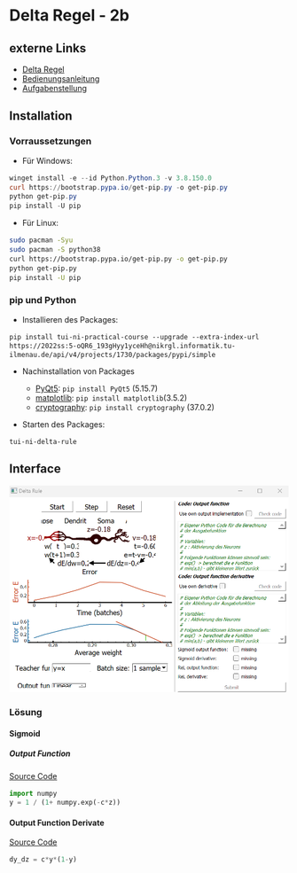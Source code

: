 # Delta Regel - 2b

## externe Links
-  [Delta Regel](https://www.tu-ilmenau.de/universitaet/fakultaeten/fakultaet-informatik-und-automatisierung/profil/institute-und-fachgebiete/institut-fuer-technische-informatik-und-ingenieurinformatik/fachgebiet-neuroinformatik-und-kognitive-robotik/lehre/lehrveranstaltungen/delta-regel-1)
-  [Bedienungsanleitung](https://www.tu-ilmenau.de/universitaet/fakultaeten/fakultaet-informatik-und-automatisierung/profil/institute-und-fachgebiete/institut-fuer-technische-informatik-und-ingenieurinformatik/fachgebiet-neuroinformatik-und-kognitive-robotik/lehre/lehrveranstaltungen/delta-regel-1-1)
-  [Aufgabenstellung](https://www.tu-ilmenau.de/universitaet/fakultaeten/fakultaet-informatik-und-automatisierung/profil/institute-und-fachgebiete/institut-fuer-technische-informatik-und-ingenieurinformatik/fachgebiet-neuroinformatik-und-kognitive-robotik/lehre/lehrveranstaltungen/delta-regel-1-1-1)

## Installation
### Vorraussetzungen
- Für Windows: 
```PowerShell
winget install -e --id Python.Python.3 -v 3.8.150.0
curl https://bootstrap.pypa.io/get-pip.py -o get-pip.py
python get-pip.py
pip install -U pip
```
- Für Linux: 
```bash
sudo pacman -Syu
sudo pacman -S python38
curl https://bootstrap.pypa.io/get-pip.py -o get-pip.py
python get-pip.py
pip install -U pip
```
### pip und Python
- Installieren des Packages:
 ```shell
 pip install tui-ni-practical-course --upgrade --extra-index-url https://2022ss:5-oQR6_193gHyy1yceHh@nikrgl.informatik.tu-ilmenau.de/api/v4/projects/1730/packages/pypi/simple
 ```
- Nachinstallation von Packages
    - [PyQt5](https://pypi.org/project/PyQt5/): ``pip install PyQt5`` (5.15.7)
    - [matplotlib](https://pypi.org/project/matplotlib/): ``pip install matplotlib``(3.5.2)
    - [cryptography](https://pypi.org/project/cryptography/): ``pip install cryptography`` (37.0.2)

- Starten des Packages:
 ```shell
tui-ni-delta-rule
 ```

## Interface
![](/Neuroinformatik/Praktikum/2b_Delta-Regel/praktikum.png)

### Lösung
#### Sigmoid 
##### Output Function
[Source Code](/Neuroinformatik/Praktikum/2b_Delta-Regel/sigmoid_output.py)
```python
import numpy
y = 1 / (1+ numpy.exp(-c*z))
```
#### Output Function Derivate
[Source Code](/Neuroinformatik/Praktikum/2b_Delta-Regel/output_function_derivate.py)
```python
dy_dz = c*y*(1-y)
```
